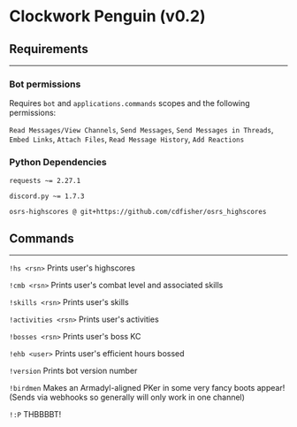 # Clockwork Penguin (v0.2)

## Requirements
***
### Bot permissions
Requires ```bot``` and ```applications.commands``` scopes and the following permissions:

```Read Messages/View Channels```, ```Send Messages```, ```Send Messages in Threads```, 
```Embed Links```, ```Attach Files```, ```Read Message History```, 
```Add Reactions```

### Python Dependencies
```requests ~= 2.27.1```

```discord.py ~= 1.7.3```

```osrs-highscores @ git+https://github.com/cdfisher/osrs_highscores```

## Commands
***
```!hs <rsn>``` Prints user's highscores

```!cmb <rsn>``` Prints user's combat level and associated skills

```!skills <rsn>``` Prints user's skills

```!activities <rsn>``` Prints user's activities

```!bosses <rsn>``` Prints user's boss KC

```!ehb <user>``` Prints user's efficient hours bossed

```!version``` Prints bot version number

```!birdmen``` Makes an Armadyl-aligned PKer in some very fancy boots appear! (Sends via webhooks
so generally will only work in one channel)

```!:P``` THBBBBT!